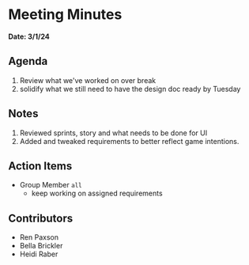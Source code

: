 # Meeting Minutes
**Date: 3/1/24**

## Agenda
1. Review what we've worked on over break
2. solidify what we still need to have the design doc ready by Tuesday

## Notes
1. Reviewed sprints, story and what needs to be done for UI
2. Added and tweaked requirements to better reflect game intentions.

## Action Items
* Group Member `all`
  * keep working on assigned requirements 

## Contributors
* Ren Paxson
* Bella Brickler
* Heidi Raber